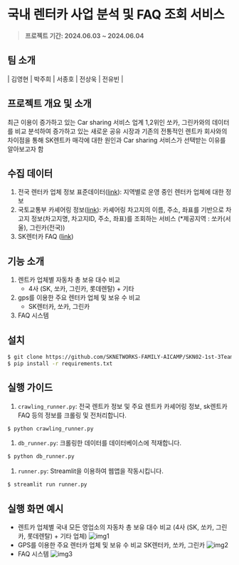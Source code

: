 # 국내 렌터카 사업 분석 및 FAQ 조회 서비스
> **프로젝트 기간: 2024.06.03 ~ 2024.06.04** 
>
## 팀 소개
| 김영현 | 박주희 | 서종호 | 전상욱 | 전유빈 |

## 프로젝트 개요 및 소개
최근 이용이 증가하고 있는 Car sharing 서비스 업계 1,2위인 쏘카, 그린카와의 데이터를 비교 분석하여 증가하고 있는 새로운 공유 시장과 기존의 전통적인 렌트카 회사와의 차이점을 통해 SK렌트카 매각에 대한 원인과 Car sharing 서비스가 선택받는 이유를 알아보고자 함

## 수집 데이터
1. 전국 렌터카 업체 정보 표준데이터([link](https://www.data.go.kr/data/15025689/standard.do)): 지역별로 운영 중인 렌터카 업체에 대한 정보
2. 국토교통부 카셰어링 정보([link](https://www.data.go.kr/tcs/dss/selectApiDataDetailView.do?publicDataPk=15098557)): 카셰어링 차고지의 이름, 주소, 좌표를 기반으로 차고지 정보(차고지명, 차고지ID, 주소, 좌표)를 조회하는 서비스 (*제공지역 : 쏘카(서울), 그린카(전국))
3. SK렌터카 FAQ ([link](https://homepage.skcarrental.com/customer/faq))

## 기능 소개
1. 렌트카 업체별 자동차 총 보유 대수 비교
    - 4사 (SK, 쏘카, 그린카, 롯데렌탈) + 기타
2. gps를 이용한 주요 렌터카 업체 및 보유 수 비교
    - SK렌터카, 쏘카, 그린카
3. FAQ 시스템

## 설치
``` bash
$ git clone https://github.com/SKNETWORKS-FAMILY-AICAMP/SKN02-1st-3Team.git
$ pip install -r requirements.txt
```

## 실행 가이드
1. `crawling_runner.py`: 전국 렌트카 정보 및 주요 렌트카 카셰어링 정보, sk렌트카 FAQ 등의 정보를 크롤링 및 전처리합니다.
```bash
$ python crawling_runner.py
```

1. `db_runner.py`: 크롤링한 데이터를 데이터베이스에 적재합니다.
```bash
$ python db_runner.py
```

1. `runner.py`: Streamlit을 이용하여 웹앱을 작동시킵니다.
```bash
$ streamlit run runner.py
```

## 실행 화면 예시
- 렌트카 업체별 국내 모든 영업소의 자동차 총 보유 대수 비교 (4사 (SK, 쏘카, 그린카, 롯데렌탈) + 기타 업체)
![img1](https://github.com/user-attachments/assets/2a75d7a8-9d18-48a1-b0c0-ec28db86db46)
- GPS를 이용한 주요 렌터카 업체 및 보유 수 비교 SK렌터카, 쏘카, 그린카
![img2](https://github.com/user-attachments/assets/da53858b-a420-4562-a559-2b7e64bc6fdb)
- FAQ 시스템
![img3](https://github.com/user-attachments/assets/8ae5e7d3-bdb8-4a27-ac12-a2b751927fdf)

